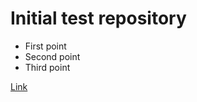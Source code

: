 <h1>Initial test repository</h1>
<ul>
  <li>First point</li>
  <li>Second point</li>
  <li>Third point</li>
</ul>
<a href="google.com">Link</a>

